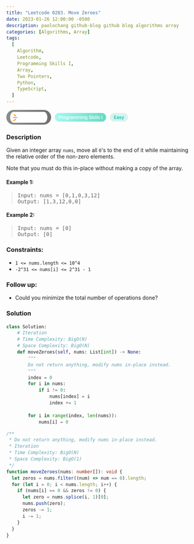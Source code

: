 ```yaml
---
title: "Leetcode 0283. Move Zeroes"
date: 2023-01-26 12:00:00 -0500
description: paolochang github-blog github blog algorithms array
categories: [Algorithms, Array]
tags:
  [
    Algorithm,
    Leetcode,
    Programming Skills I,
    Array,
    Two Pointers,
    Python,
    TypeScript,
  ]
---
```


<style type='text/css'>
blockquote {
  margin-left: 14px;
}
img {
  left: 0 !important;
  transform: none !important;
  -webkit-transform: none !important;
}
[class*="summary"] {
  display: none;
}
[class*="header"] {
  display: flex;
  flex-direction: row;
  align-items: center;
  gap: 10px;
}
[class*="leet_logo"] {
  height: 29px;
  padding: 5px 10px;
  border-radius: 21px;
  background-color: #f7f7f7;
  background: linear-gradient(90deg, rgba(80,80,80,0.65) 0%, rgba(36,36,36,0.65) 100%);
}
[class*="leet_badge"] {
  color: #FFFFFF;
  font-size: 12px;
  font-weight: 500;
  padding: 4px 10px;
  border-radius: 21px;
  background: linear-gradient(90deg, rgba(115,247,234,0.65) 0%, rgba(20,198,163,0.65) 100%);
}
[class*="easy"] {
  color: #00B8A3;
  font-size: 12px;
  font-weight: 500;
  padding: 4px 10px;
  border-radius: 21px;
  background-color: rgba(0, 184, 163, 0.15);
}
[class*="medium"] {
  color: #FFC01E;
  font-size: 12px;
  font-weight: 500;
  padding: 4px 10px;
  border-radius: 21px;
  background-color: #FFC01E26;
}
@media only screen and (max-width: 768px) {
  blockquote {
    margin-left: 10px;
  }
  [class*="highlighter-rouge"] {
    margin: 0 5px;
  }
}
</style>

<div class=summary>
  Given an integer array `nums`, move all `0`'s to the end of it while maintaining the relative order of the non-zero elements.
  
  Note that you must do this in-place without making a copy of the array.
</div>

<div id=header class=header>
  <img class=leet_logo src="/assets/img/leetcode_logo.png" />
  <span class=leet_badge>Programming Skills I</span>
  <span class=easy>Easy</span>
</div>

### Description

Given an integer array `nums`, move all `0`'s to the end of it while maintaining the relative order of the non-zero elements.

Note that you must do this in-place without making a copy of the array.

#### Example 1:

> <pre>
> Input: nums = [0,1,0,3,12]
> Output: [1,3,12,0,0]
> </pre>

#### Example 2:

> <pre>
> Input: nums = [0]
> Output: [0]
> </pre>

### Constraints:

- `1 <= nums.length <= 10^4`
- `-2^31 <= nums[i] <= 2^31 - 1`

### Follow up:

- Could you minimize the total number of operations done?

### Solution

```py
class Solution:
    # Iteration
    # Time Complexity: BigO(N)
    # Space Complexity: BigO(N)
    def moveZeroes(self, nums: List[int]) -> None:
        """
        Do not return anything, modify nums in-place instead.
        """
        index = 0
        for i in nums:
            if i != 0:
                nums[index] = i
                index += 1

        for i in range(index, len(nums)):
            nums[i] = 0
```

```ts
/**
 * Do not return anything, modify nums in-place instead.
 * Iteration
 * Time Complexity: BigO(N)
 * Space Complexity: BigO(1)
 */
function moveZeroes(nums: number[]): void {
  let zeros = nums.filter((num) => num == 0).length;
  for (let i = 0; i < nums.length; i++) {
    if (nums[i] == 0 && zeros != 0) {
      let zero = nums.splice(i, 1)[0];
      nums.push(zero);
      zeros -= 1;
      i -= 1;
    }
  }
}
```

<script>
  const anchor = document.getElementById("header").querySelector("a");
  anchor.classList.remove("popup");
  anchor.style.cursor = "pointer";
  anchor.setAttribute("target", "_black");
  anchor.setAttribute("href", "https://leetcode.com/problems/move-zeroes/");
</script>
